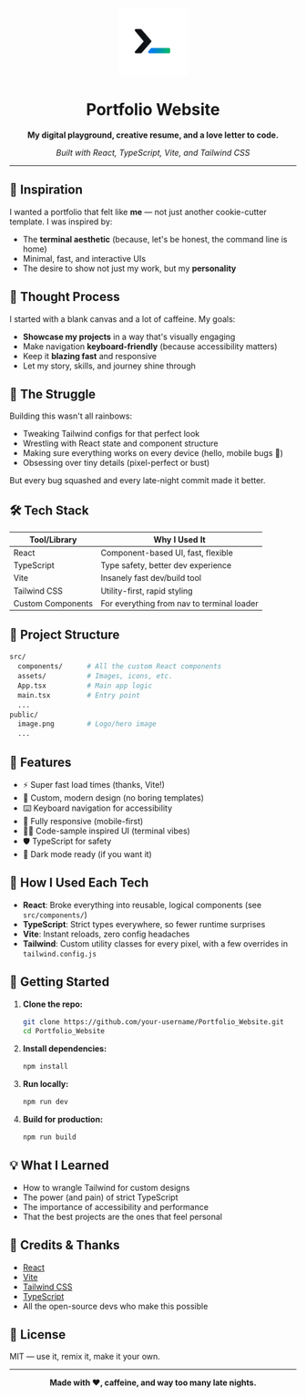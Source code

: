 <div align="center">
  <img src="./public/image.png" width="120" alt="Logo" />
  
  <h1 align="center">Portfolio Website</h1>
  <p align="center">
    <b>My digital playground, creative resume, and a love letter to code.</b>
  </p>
  <p align="center">
    <i>Built with React, TypeScript, Vite, and Tailwind CSS</i>
  </p>
</div>

---

## 🌟 Inspiration

I wanted a portfolio that felt like <b>me</b> — not just another cookie-cutter template. I was inspired by:

- The <b>terminal aesthetic</b> (because, let's be honest, the command line is home)
- Minimal, fast, and interactive UIs
- The desire to show not just my work, but my <b>personality</b>

## 🧠 Thought Process

I started with a blank canvas and a lot of caffeine. My goals:

- **Showcase my projects** in a way that's visually engaging
- Make navigation <b>keyboard-friendly</b> (because accessibility matters)
- Keep it <b>blazing fast</b> and responsive
- Let my story, skills, and journey shine through

## 😤 The Struggle

Building this wasn't all rainbows:

- Tweaking Tailwind configs for that perfect look
- Wrestling with React state and component structure
- Making sure everything works on every device (hello, mobile bugs 👋)
- Obsessing over tiny details (pixel-perfect or bust)

But every bug squashed and every late-night commit made it better.

## 🛠️ Tech Stack

| Tool/Library      | Why I Used It                                  |
|-------------------|-----------------------------------------------|
| React             | Component-based UI, fast, flexible            |
| TypeScript        | Type safety, better dev experience            |
| Vite              | Insanely fast dev/build tool                  |
| Tailwind CSS      | Utility-first, rapid styling                  |
| Custom Components | For everything from nav to terminal loader    |

## 📁 Project Structure

```bash
src/
  components/      # All the custom React components
  assets/          # Images, icons, etc.
  App.tsx          # Main app logic
  main.tsx         # Entry point
  ...
public/
  image.png        # Logo/hero image
  ...
```

## 🚦 Features

- ⚡ Super fast load times (thanks, Vite!)
- 🎨 Custom, modern design (no boring templates)
- ⌨️ Keyboard navigation for accessibility
- 📱 Fully responsive (mobile-first)
- 🧑‍💻 Code-sample inspired UI (terminal vibes)
- 🛡️ TypeScript for safety
- 🌙 Dark mode ready (if you want it)

## 🧩 How I Used Each Tech

- **React**: Broke everything into reusable, logical components (see `src/components/`)
- **TypeScript**: Strict types everywhere, so fewer runtime surprises
- **Vite**: Instant reloads, zero config headaches
- **Tailwind**: Custom utility classes for every pixel, with a few overrides in `tailwind.config.js`

## 🚀 Getting Started

1. **Clone the repo:**
   ```bash
   git clone https://github.com/your-username/Portfolio_Website.git
   cd Portfolio_Website
   ```
2. **Install dependencies:**
   ```bash
   npm install
   ```
3. **Run locally:**
   ```bash
   npm run dev
   ```
4. **Build for production:**
   ```bash
   npm run build
   ```

## 💡 What I Learned

- How to wrangle Tailwind for custom designs
- The power (and pain) of strict TypeScript
- The importance of accessibility and performance
- That the best projects are the ones that feel personal

## 🤝 Credits & Thanks

- [React](https://react.dev/)
- [Vite](https://vitejs.dev/)
- [Tailwind CSS](https://tailwindcss.com/)
- [TypeScript](https://www.typescriptlang.org/)
- All the open-source devs who make this possible

## 📝 License

MIT — use it, remix it, make it your own.

---

<div align="center">
  <b>Made with ❤️, caffeine, and way too many late nights.</b>
</div>
